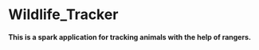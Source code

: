 # Wildlife_Tracker
#### This is a spark application for tracking animals with the help of rangers.
####